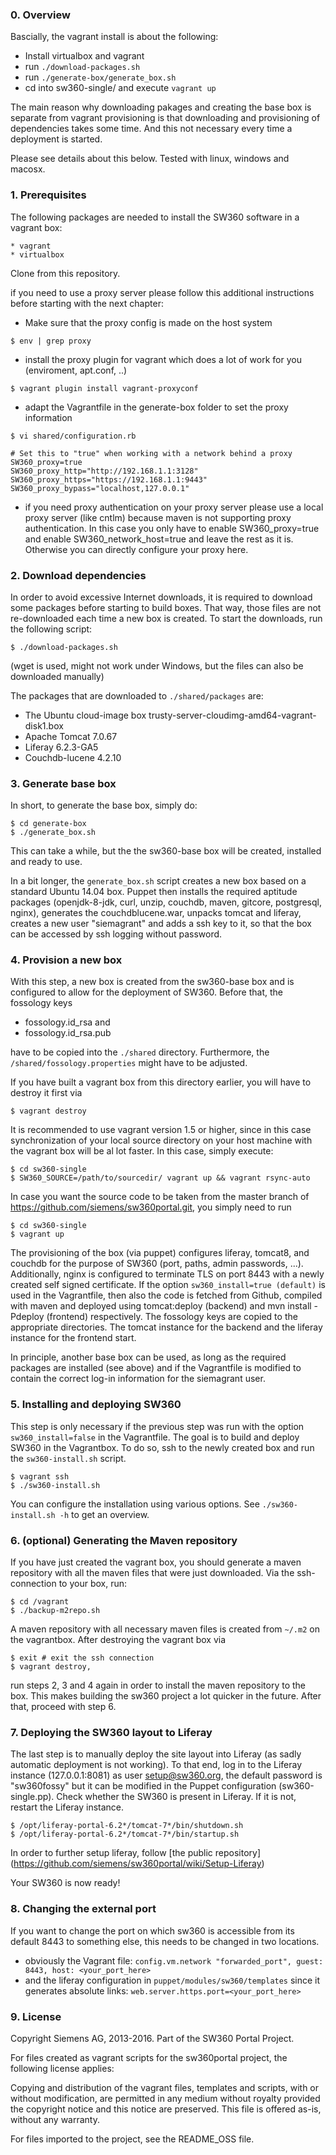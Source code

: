 ### 0. Overview

Bascially, the vagrant install is about the following:

* Install virtualbox and vagrant
* run ```./download-packages.sh```
* run ```./generate-box/generate_box.sh```
* cd into sw360-single/ and execute ```vagrant up```

The main reason why downloading pakages and creating the base box is separate
from vagrant provisioning is that downloading and provisioning of dependencies
takes some time. And this not necessary every time a deployment is started.

Please see details about this below. Tested with linux, windows and macosx.

### 1. Prerequisites

The following packages are needed to install the SW360 software in a vagrant box:

```
* vagrant
* virtualbox
``` 

Clone from this repository.

if you need to use a proxy server please follow this additional instructions before starting with the next chapter:

* Make sure that the proxy config is made on the host system
```
$ env | grep proxy
```
* install the proxy plugin for vagrant which does a lot of work for you (enviroment, apt.conf, ..)
```
$ vagrant plugin install vagrant-proxyconf
```
* adapt the Vagrantfile in the generate-box folder to set the proxy information
```
$ vi shared/configuration.rb
```
```
# Set this to "true" when working with a network behind a proxy
SW360_proxy=true
SW360_proxy_http="http://192.168.1.1:3128"
SW360_proxy_https="https://192.168.1.1:9443"
SW360_proxy_bypass="localhost,127.0.0.1"
```
* if you need proxy authentication on your proxy server please use a local proxy server (like cntlm) because maven is not supporting proxy authentication. In this case you only have to enable SW360_proxy=true and enable SW360_network_host=true and leave the rest as it is. Otherwise you can directly configure your proxy here.

### 2. Download dependencies


In order to avoid excessive Internet downloads, it is required to download some packages
before starting to build boxes. That way, those files are not re-downloaded each time a 
new box is created. To start the downloads, run the following script:

```
$ ./download-packages.sh
```


(wget is used, might not work under Windows, but the files can also be downloaded
manually)

The packages that are downloaded to `./shared/packages` are:
* The Ubuntu cloud-image box trusty-server-cloudimg-amd64-vagrant-disk1.box
* Apache Tomcat 7.0.67
* Liferay 6.2.3-GA5
* Couchdb-lucene 4.2.10

### 3. Generate base box


In short, to generate the base box, simply do:

```
$ cd generate-box
$ ./generate_box.sh
```

This can take a while, but the the sw360-base box will be created, installed and ready
to use.

In a bit longer, the `generate_box.sh` script creates a new box based on a standard Ubuntu 14.04 box. Puppet then installs the required aptitude packages (openjdk-8-jdk, curl, unzip, couchdb, maven, gitcore, postgresql, nginx), generates the couchdblucene.war, unpacks tomcat and liferay, creates a new user "siemagrant" and adds a ssh key to it, so that the box can be accessed by ssh logging without password.

### 4. Provision a new box


With this step, a new box is created from the sw360-base box and is configured to allow
for the deployment of SW360. Before that, the fossology keys 


* fossology.id_rsa and
* fossology.id_rsa.pub


have to be copied into the `./shared` directory. Furthermore, the `/shared/fossology.properties` might have to be adjusted.

If you have built a vagrant box from this directory earlier, you will have to destroy it first via

```
$ vagrant destroy
```

It is recommended to use vagrant version 1.5 or higher, since in this case synchronization of your local source directory on your host machine with the vagrant box will be al lot faster.
In this case, simply execute:

```
$ cd sw360-single
$ SW360_SOURCE=/path/to/sourcedir/ vagrant up && vagrant rsync-auto
```
In case you want the source code to be taken from the master branch of https://github.com/siemens/sw360portal.git, you simply need to run

```
$ cd sw360-single
$ vagrant up
```
The provisioning of the box (via puppet) configures liferay, tomcat8, and couchdb for the purpose of SW360 (port, paths, admin passwords, ...). 
Additionally, nginx is configured to terminate TLS on port 8443 with a newly created self signed certificate.
If the option `sw360_install=true (default)` is used in the Vagrantfile, then also the code is fetched from Github, compiled with maven and deployed using tomcat:deploy (backend) and mvn install -Pdeploy (frontend) respectively. The fossology keys are copied to the appropriate directories. The tomcat instance for the backend
and the liferay instance for the frontend start.

In principle, another base box can be used, as long as the required packages are installed
(see above) and if the Vagrantfile is modified to contain the correct log-in information
for the siemagrant user.

### 5. Installing and deploying SW360

This step is only necessary if the previous step was run with the option `sw360_install=false` in the Vagrantfile. The goal is to build and deploy SW360 in the Vagrantbox. To do so, ssh to the newly created
box and run the `sw360-install.sh` script.

```
$ vagrant ssh
$ ./sw360-install.sh
```
You can configure the installation using various options. See `./sw360-install.sh -h` to get an overview.

### 6. (optional) Generating the Maven repository

If you have just created the vagrant box, you should generate a maven repository with all the maven files that were just downloaded. Via the ssh-connection to your box, run:

```
$ cd /vagrant
$ ./backup-m2repo.sh
```
A maven repository with all necessary maven files is created from `~/.m2` on the vagrantbox. After destroying the vagrant box via

```
$ exit # exit the ssh connection
$ vagrant destroy,
```
run steps 2, 3 and 4 again in order to install the maven repository to the box. This makes building the sw360 project a lot quicker in the future. After that, proceed with step 6.

### 7. Deploying the SW360 layout to Liferay


The last step is to manually deploy the site layout into Liferay (as sadly automatic
deployment is not working). To that end, log in to the Liferay instance (127.0.0.1:8081) as user setup@sw360.org,
the default password is "sw360fossy" but it can be modified in the Puppet configuration (sw360-single.pp). Check
whether the SW360 is present in Liferay. If it is not, restart the Liferay instance. 

```
$ /opt/liferay-portal-6.2*/tomcat-7*/bin/shutdown.sh 
$ /opt/liferay-portal-6.2*/tomcat-7*/bin/startup.sh 
```
In order to further setup liferay, follow [the public repository] (https://github.com/siemens/sw360portal/wiki/Setup-Liferay)

Your SW360 is now ready!

### 8. Changing the external port

If you want to change the port on which sw360 is accessible from its default 8443 to something else, this needs to be changed in two locations.
  * obviously the Vagrant file: `config.vm.network "forwarded_port", guest: 8443, host: <your_port_here>`
  * and the liferay configuration in `puppet/modules/sw360/templates` since it generates absolute links: `web.server.https.port=<your_port_here>`

### 9. License

Copyright Siemens AG, 2013-2016. Part of the SW360 Portal Project.

For files created as vagrant scripts for the sw360portal project, the following license applies:

Copying and distribution of the vagrant files, templates and scripts, with or without modification,
are permitted in any medium without royalty provided the copyright
notice and this notice are preserved.  This file is offered as-is,
without any warranty.

For files imported to the project, see the README_OSS file.
